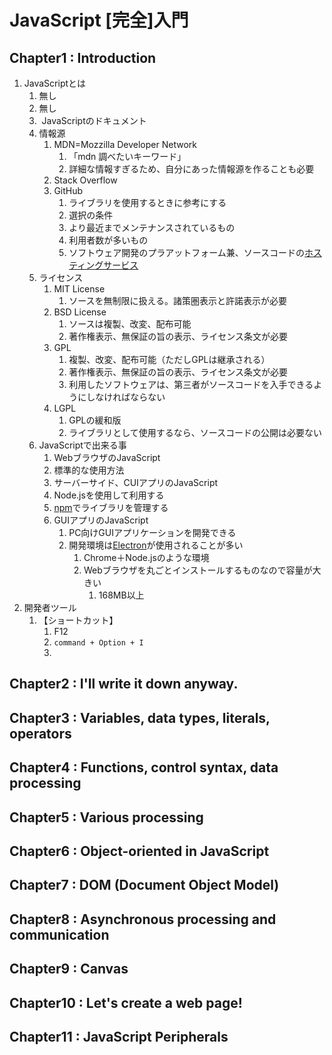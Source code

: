 # JavaScript [完全]入門

## Chapter1 : Introduction

1.  JavaScriptとは	
    1.  無し
    2.  無し
    3.  ​	JavaScriptのドキュメント
    4.  情報源
        1.  MDN=Mozzilla Developer Network
            1.  「mdn 調べたいキーワード」
            2.  詳細な情報すぎるため、自分にあった情報源を作ることも必要
        2.  Stack Overflow
        3.  GitHub
            1.  ライブラリを使用するときに参考にする
            2.  選択の条件
            3.  より最近までメンテナンスされているもの
            4.  利用者数が多いもの
            5.  ソフトウェア開発のプラアットフォーム兼、ソースコードの[ホスティングサービス](https://e-words.jp/w/%E3%83%9B%E3%82%B9%E3%83%86%E3%82%A3%E3%83%B3%E3%82%B0%E3%82%B5%E3%83%BC%E3%83%93%E3%82%B9.html)
    5.  ライセンス
        1.  MIT License
            1.  ソースを無制限に扱える。諸策圏表示と許諾表示が必要
        2.  BSD License
            1.  ソースは複製、改変、配布可能
            2.  著作権表示、無保証の旨の表示、ライセンス条文が必要
        3.  GPL
            1.  複製、改変、配布可能（ただしGPLは継承される）
            2.  著作権表示、無保証の旨の表示、ライセンス条文が必要
            3.  利用したソフトウェアは、第三者がソースコードを入手できるようにしなければならない
        4.  LGPL
            1.  GPLの緩和版
            2.  ライブラリとして使用するなら、ソースコードの公開は必要ない
    6.  JavaScriptで出来る事
        1.  WebブラウザのJavaScript
        2.  標準的な使用方法
        3.  サーバーサイド、CUIアプリのJavaScript
        4.  Node.jsを使用して利用する
        5.  [npm](https://www.npmjs.com/)でライブラリを管理する
        6.  GUIアプリのJavaScript
            1.  PC向けGUIアプリケーションを開発できる　
            2.  開発環境は[Electron](https://www.electronjs.org/ja)が使用されることが多い
                1.  Chrome＋Node.jsのような環境
                2.  Webブラウザを丸ごとインストールするものなので容量が大きい
                    1.  168MB以上
2.  開発者ツール
    1.  【ショートカット】
        1.  F12
        2.  ```command + Option + I```
        3.  

## Chapter2 : I'll write it down anyway.

## Chapter3 : Variables, data types, literals, operators

## Chapter4  : Functions, control syntax, data processing

## Chapter5 : Various processing

## Chapter6 : Object-oriented in JavaScript

## Chapter7 : DOM (Document Object Model)

## Chapter8 : Asynchronous processing and communication

## Chapter9 : Canvas

## Chapter10 : Let's create a web page!

## Chapter11 : JavaScript Peripherals





